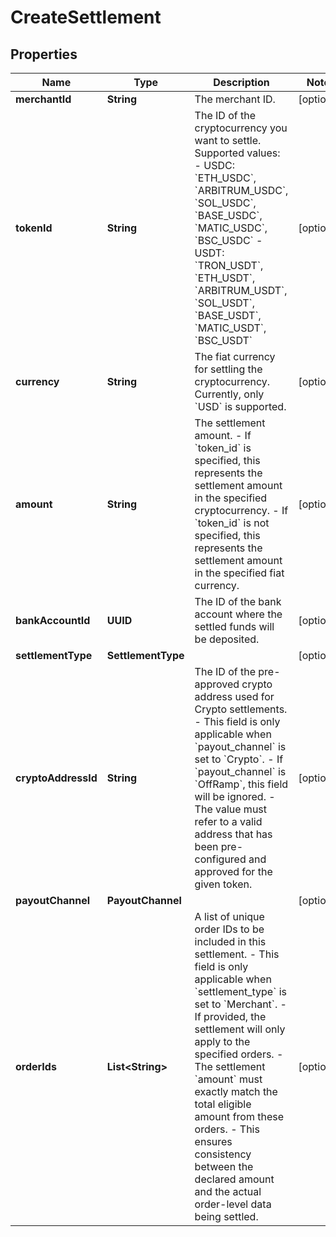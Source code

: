 

# CreateSettlement


## Properties

| Name | Type | Description | Notes |
|------------ | ------------- | ------------- | -------------|
|**merchantId** | **String** | The merchant ID. |  [optional] |
|**tokenId** | **String** | The ID of the cryptocurrency you want to settle. Supported values:  - USDC: &#x60;ETH_USDC&#x60;, &#x60;ARBITRUM_USDC&#x60;, &#x60;SOL_USDC&#x60;, &#x60;BASE_USDC&#x60;, &#x60;MATIC_USDC&#x60;, &#x60;BSC_USDC&#x60; - USDT: &#x60;TRON_USDT&#x60;, &#x60;ETH_USDT&#x60;, &#x60;ARBITRUM_USDT&#x60;, &#x60;SOL_USDT&#x60;, &#x60;BASE_USDT&#x60;, &#x60;MATIC_USDT&#x60;, &#x60;BSC_USDT&#x60;  |  [optional] |
|**currency** | **String** | The fiat currency for settling the cryptocurrency. Currently, only &#x60;USD&#x60; is supported. |  [optional] |
|**amount** | **String** | The settlement amount. - If &#x60;token_id&#x60; is specified, this represents the settlement amount in the specified cryptocurrency. - If &#x60;token_id&#x60; is not specified, this represents the settlement amount in the specified fiat currency. |  [optional] |
|**bankAccountId** | **UUID** | The ID of the bank account where the settled funds will be deposited. |  [optional] |
|**settlementType** | **SettlementType** |  |  [optional] |
|**cryptoAddressId** | **String** | The ID of the pre-approved crypto address used for Crypto settlements.  - This field is only applicable when &#x60;payout_channel&#x60; is set to &#x60;Crypto&#x60;. - If &#x60;payout_channel&#x60; is &#x60;OffRamp&#x60;, this field will be ignored. - The value must refer to a valid address that has been pre-configured and approved for the given token.  |  [optional] |
|**payoutChannel** | **PayoutChannel** |  |  [optional] |
|**orderIds** | **List&lt;String&gt;** | A list of unique order IDs to be included in this settlement.  - This field is only applicable when &#x60;settlement_type&#x60; is set to &#x60;Merchant&#x60;. - If provided, the settlement will only apply to the specified orders. - The settlement &#x60;amount&#x60; must exactly match the total eligible amount from these orders. - This ensures consistency between the declared amount and the actual order-level data being settled.  |  [optional] |



